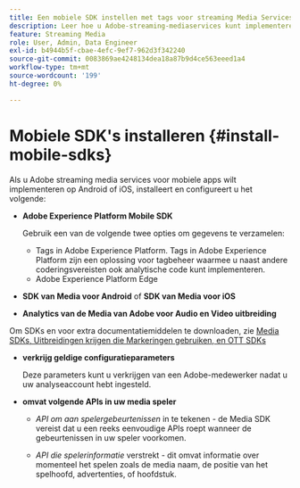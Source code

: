 ```yaml
---
title: Een mobiele SDK instellen met tags voor streaming Media Services
description: Leer hoe u Adobe-streaming-mediaservices kunt implementeren voor mobiele apps.
feature: Streaming Media
role: User, Admin, Data Engineer
exl-id: b4944b5f-cbae-4efc-9ef7-962d3f342240
source-git-commit: 0083869ae4248134dea18a87b9d4ce563eeed1a4
workflow-type: tm+mt
source-wordcount: '199'
ht-degree: 0%

---
```


# Mobiele SDK&#39;s installeren {#install-mobile-sdks}

Als u Adobe streaming media services voor mobiele apps wilt implementeren op Android of iOS, installeert en configureert u het volgende:

* **Adobe Experience Platform Mobile SDK**

  Gebruik een van de volgende twee opties om gegevens te verzamelen:
   * Tags in Adobe Experience Platform. Tags in Adobe Experience Platform zijn een oplossing voor tagbeheer waarmee u naast andere coderingsvereisten ook analytische code kunt implementeren.
   * Adobe Experience Platform Edge

* **SDK van Media voor Android** of **SDK van Media voor iOS**

* **Analytics van de Media van Adobe voor Audio en Video uitbreiding**

Om SDKs en voor extra documentatiemiddelen te downloaden, zie [ Media SDKs, Uitbreidingen krijgen die Markeringen gebruiken, en OTT SDKs ](/help/getting-started/download-sdks.md)

* **verkrijg geldige configuratieparameters**

  Deze parameters kunt u verkrijgen van een Adobe-medewerker nadat u uw analyseaccount hebt ingesteld.

* **omvat volgende APIs in uw media speler**

   * *API om aan spelergebeurtenissen* in te tekenen - de Media SDK vereist dat u een reeks eenvoudige APIs roept wanneer de gebeurtenissen in uw speler voorkomen.

   * *API die spelerinformatie* verstrekt - dit omvat informatie over momenteel het spelen zoals de media naam, de positie van het spelhoofd, advertenties, of hoofdstuk.
